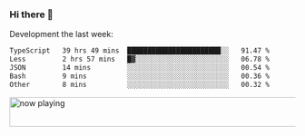 ### Hi there 👋

Development the last week:
<!--START_SECTION:waka-->

```txt
TypeScript   39 hrs 49 mins  ███████████████████████░░   91.47 %
Less         2 hrs 57 mins   █▓░░░░░░░░░░░░░░░░░░░░░░░   06.78 %
JSON         14 mins         ░░░░░░░░░░░░░░░░░░░░░░░░░   00.54 %
Bash         9 mins          ░░░░░░░░░░░░░░░░░░░░░░░░░   00.36 %
Other        8 mins          ░░░░░░░░░░░░░░░░░░░░░░░░░   00.32 %
```

<!--END_SECTION:waka-->

<!--
**JASONPANGGO/jasonpanggo** is a ✨ _special_ ✨ repository because its `README.md` (this file) appears on your GitHub profile.

Here are some ideas to get you started:

- 🔭 I’m currently working on ...
- 🌱 I’m currently learning ...
- 👯 I’m looking to collaborate on ...
- 🤔 I’m looking for help with ...
- 💬 Ask me about ...
- 📫 How to reach me: ...
- 😄 Pronouns: ...
- ⚡ Fun fact: ...
-->

<a href="https://volt.fm/user/q8yd9e79csfr57rt" target="_blank"><img src="https://spotify-badge-egoist.vercel.app/api/now-playing" width="540" height="52" alt="now playing"></a>
